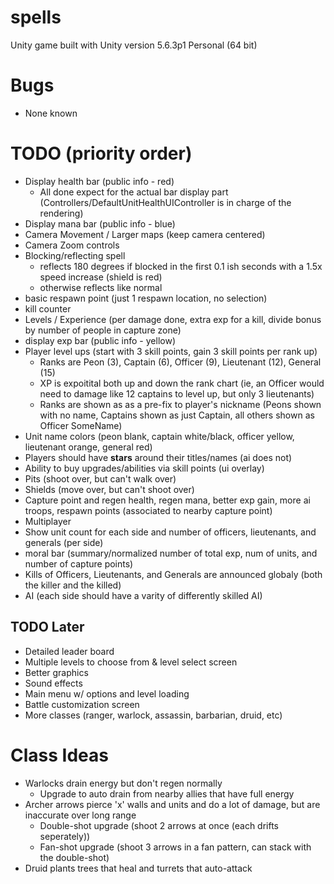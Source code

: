 # spells

Unity game built with Unity version 5.6.3p1 Personal (64 bit)

# Bugs

- None known

# TODO (priority order)

- Display health bar (public info - red)
  - All done expect for the actual bar display part (Controllers/DefaultUnitHealthUIController is in charge of the rendering)
- Display mana bar (public info - blue)
- Camera Movement / Larger maps (keep camera centered)
- Camera Zoom controls
- Blocking/reflecting spell
  - reflects 180 degrees if blocked in the first 0.1 ish seconds with a 1.5x speed increase (shield is red)
  - otherwise reflects like normal
- basic respawn point (just 1 respawn location, no selection)
- kill counter
- Levels / Experience (per damage done, extra exp for a kill, divide bonus by number of people in capture zone)
- display exp bar (public info - yellow)
- Player level ups (start with 3 skill points, gain 3 skill points per rank up)
  - Ranks are Peon (3), Captain (6), Officer (9), Lieutenant (12), General (15)
  - XP is expoitital both up and down the rank chart (ie, an Officer would need to damage like 12 captains to level up, but only 3 lieutenants)
  - Ranks are shown as as a pre-fix to player's nickname (Peons shown with no name, Captains shown as just Captain, all others shown as Officer SomeName)
- Unit name colors (peon blank, captain white/black, officer yellow, lieutenant orange, general red)
- Players should have **stars** around their titles/names (ai does not)
- Ability to buy upgrades/abilities via skill points (ui overlay)
- Pits (shoot over, but can't walk over)
- Shields (move over, but can't shoot over)
- Capture point and regen health, regen mana, better exp gain, more ai troops, respawn points (associated to nearby capture point)
- Multiplayer
- Show unit count for each side and number of officers, lieutenants, and generals (per side)
- moral bar (summary/normalized number of total exp, num of units, and number of capture points)
- Kills of Officers, Lieutenants, and Generals are announced globaly (both the killer and the killed)
- AI (each side should have a varity of differently skilled AI)

## TODO Later

- Detailed leader board
- Multiple levels to choose from & level select screen
- Better graphics
- Sound effects
- Main menu w/ options and level loading
- Battle customization screen
- More classes (ranger, warlock, assassin, barbarian, druid, etc)

# Class Ideas

- Warlocks drain energy but don't regen normally
  - Upgrade to auto drain from nearby allies that have full energy
- Archer arrows pierce 'x' walls and units and do a lot of damage, but are inaccurate over long range
  - Double-shot upgrade (shoot 2 arrows at once (each drifts seperately))
  - Fan-shot upgrade (shoot 3 arrows in a fan pattern, can stack with the double-shot)
- Druid plants trees that heal and turrets that auto-attack

